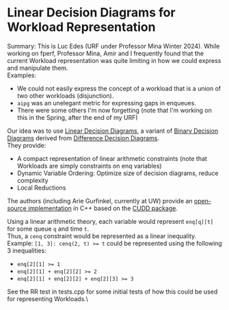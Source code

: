 # Linear Decision Diagrams for Workload Representation

Summary: This is Luc Edes (URF under Professor Mina Winter 2024). While working on fperf, Professor Mina, Amir and I frequently found that the current Workload representation was quite limiting in how we could express and manipulate them.\
Examples:
- We could not easily express the concept of a workload that is a union of two other workloads (disjunction).
- `aipg` was an unelegant metric for expressing gaps in enqueues.
- There were some others I'm now forgetting (note that I'm working on this in the Spring, after the end of my URF)

Our idea was to use [Linear Decision Diagrams](https://ieeexplore.ieee.org/document/5351143), a variant of [Binary Decision Diagrams](https://en.wikipedia.org/wiki/Binary_decision_diagram) derived from [Difference Decision Diagrams](https://link.springer.com/content/pdf/10.1007/3-540-48168-0_9.pdf).\
They provide:
- A compact representation of linear arithmetic constraints (note that Workloads are simply constraints on enq variables)
- Dynamic Variable Ordering: Optimize size of decision diagrams, reduce complexity
- Local Reductions

The authors (including Arie Gurfinkel, currently at UW) provide an [open-source implementation](https://github.com/seahorn/ldd) in C++ based on the [CUDD package](https://github.com/ivmai/cudd).

Using a linear arithmetic theory, each variable would represent `enq[q][t]` for some queue `q` and time `t`.\
Thus, a `cenq` constraint would be represented as a linear inequality.\
Example: `[1, 3]: cenq(2, t) >= t` could be represented using the following 3 inequalities:
- `enq[2][1] >= 1`
- `enq[2][1] + enq[2][2] >= 2`
- `enq[2][1] + enq[2][2] + enq[2][3] >= 3`

See the RR test in tests.cpp for some initial tests of how this could be used for representing Workloads.\







